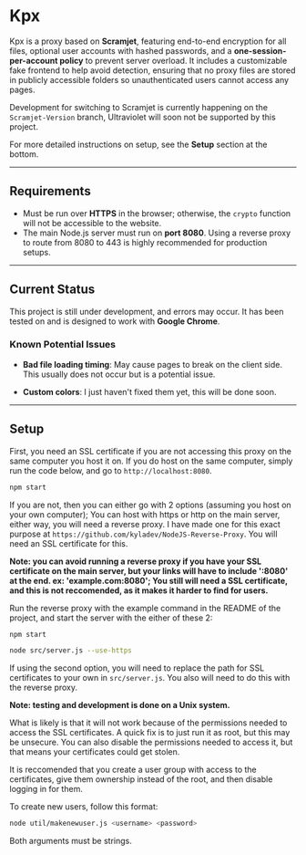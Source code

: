 # Kpx

Kpx is a proxy based on **Scramjet**, featuring end-to-end encryption for all files, optional user accounts with hashed passwords, and a **one-session-per-account policy** to prevent server overload. It includes a customizable fake frontend to help avoid detection, ensuring that no proxy files are stored in publicly accessible folders so unauthenticated users cannot access any pages.  

Development for switching to Scramjet is currently happening on the `Scramjet-Version` branch, Ultraviolet will soon not be supported by this project.

For more detailed instructions on setup, see the **Setup** section at the bottom.

---

## Requirements

- Must be run over **HTTPS** in the browser; otherwise, the `crypto` function will not be accessible to the website.  
- The main Node.js server must run on **port 8080**. Using a reverse proxy to route from 8080 to 443 is highly recommended for production setups.

---

## Current Status

This project is still under development, and errors may occur. It has been tested on and is designed to work with **Google Chrome**.

### Known Potential Issues

- **Bad file loading timing**: May cause pages to break on the client side. This usually does not occur but is a potential issue.

- **Custom colors**: I just haven't fixed them yet, this will be done soon.

---

## Setup

First, you need an SSL certificate if you are not accessing this proxy on the same computer you host it on. If you do host on the same computer, simply run the code below, and go to `http://localhost:8080`.

```bash
npm start
```

If you are not, then you can either go with 2 options (assuming you host on your own computer); You can host with https or http on the main server, either way, you will need a reverse proxy. I have made one for this exact purpose at `https://github.com/kyladev/NodeJS-Reverse-Proxy`. You will need an SSL certificate for this.

**Note: you can avoid running a reverse proxy if you have your SSL certificate on the main server, but your links will have to include ':8080' at the end. ex: 'example.com:8080'; You still will need a SSL certificate, and this is not reccomended, as it makes it harder to find for users.**

Run the reverse proxy with the example command in the README of the project, and start the server with the either of these 2:

```bash
npm start
```
```bash
node src/server.js --use-https
```

If using the second option, you will need to replace the path for SSL certificates to your own in `src/server.js`. You also will need to do this with the reverse proxy. 

**Note: testing and development is done on a Unix system.**

What is likely is that it will not work because of the permissions needed to access the SSL certificates. A quick fix is to just run it as root, but this may be unsecure. You can also disable the permissions needed to access it, but that means your certificates could get stolen.

It is reccomended that you create a user group with access to the certificates, give them ownership instead of the root, and then disable logging in for them.

To create new users, follow this format:

```bash
node util/makenewuser.js <username> <password>
```

Both arguments must be strings.
